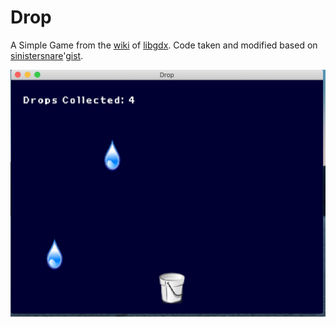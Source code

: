 # Drop

A Simple Game from the [wiki](https://github.com/libgdx/libgdx/wiki/A-Simple-Game) of [libgdx](https://github.com/libgdx/libgdx).
Code taken and modified based on [sinistersnare](https://github.com/sinistersnare)'[gist](https://gist.github.com/sinistersnare/6367829).

![](/screenshot-desktop.png)
